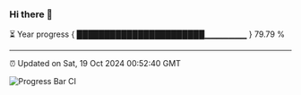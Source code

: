 ### Hi there 👋

⏳ Year progress { ███████████████████████▁▁▁▁▁▁▁ } 79.79 %

---

⏰ Updated on Sat, 19 Oct 2024 00:52:40 GMT

![Progress Bar CI](https://github.com/code-lakshay/GitHub-Actions-Demo/workflows/Progress%20Bar%20CI/badge.svg)
